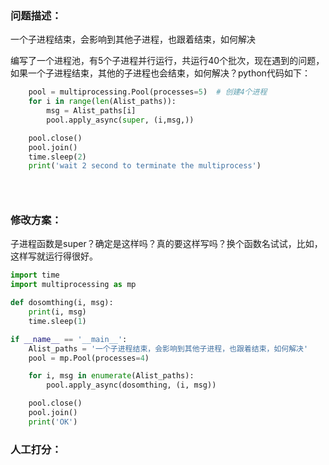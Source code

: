 ### 问题描述：
<p>一个子进程结束，会影响到其他子进程，也跟着结束，如何解决</p>
编写了一个进程池，有5个子进程并行运行，共运行40个批次，现在遇到的问题，如果一个子进程结束，其他的子进程也会结束，如何解决？python代码如下：

```python
    pool = multiprocessing.Pool(processes=5)  # 创建4个进程
    for i in range(len(Alist_paths)):
        msg = Alist_paths[i]
        pool.apply_async(super, (i,msg,))

    pool.close()  
    pool.join() 
    time.sleep(2)
    print('wait 2 second to terminate the multiprocess')


 
```

### 修改方案：
子进程函数是super？确定是这样吗？真的要这样写吗？换个函数名试试，比如，这样写就运行得很好。

```python
import time
import multiprocessing as mp

def dosomthing(i, msg):
    print(i, msg)
    time.sleep(1)

if __name__ == '__main__':
    Alist_paths = '一个子进程结束，会影响到其他子进程，也跟着结束，如何解决'
    pool = mp.Pool(processes=4)

    for i, msg in enumerate(Alist_paths):
        pool.apply_async(dosomthing, (i, msg))

    pool.close()
    pool.join()
    print('OK')

```

### 人工打分：
